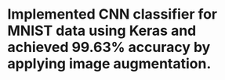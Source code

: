 # Implemented CNN classifier for MNIST data using Keras and achieved 99.63% accuracy by applying image augmentation. 
